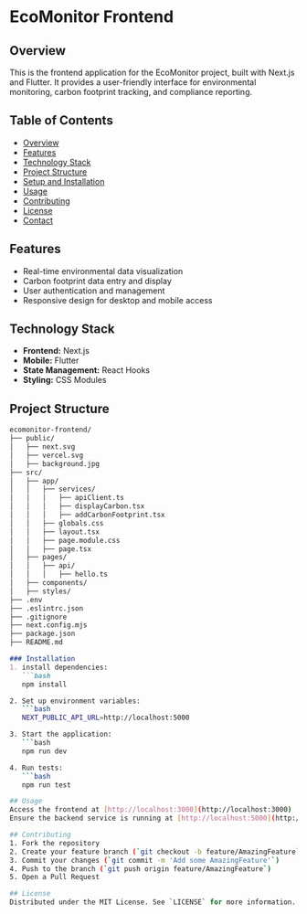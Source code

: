 # EcoMonitor Frontend

## Overview
This is the frontend application for the EcoMonitor project, built with Next.js and Flutter. It provides a user-friendly interface for environmental monitoring, carbon footprint tracking, and compliance reporting.

## Table of Contents
- [Overview](#overview)
- [Features](#features)
- [Technology Stack](#technology-stack)
- [Project Structure](#project-structure)
- [Setup and Installation](#setup-and-installation)
- [Usage](#usage)
- [Contributing](#contributing)
- [License](#license)
- [Contact](#contact)

## Features
- Real-time environmental data visualization
- Carbon footprint data entry and display
- User authentication and management
- Responsive design for desktop and mobile access

## Technology Stack
- **Frontend:** Next.js
- **Mobile:** Flutter
- **State Management:** React Hooks
- **Styling:** CSS Modules

## Project Structure

```markdown
ecomonitor-frontend/
├── public/
│   ├── next.svg
│   ├── vercel.svg
│   ├── background.jpg
├── src/
│   ├── app/
│   │   ├── services/
│   │   │   ├── apiClient.ts
│   │   │   ├── displayCarbon.tsx
│   │   │   ├── addCarbonFootprint.tsx
│   │   ├── globals.css
│   │   ├── layout.tsx
│   │   ├── page.module.css
│   │   ├── page.tsx
│   ├── pages/
│   │   ├── api/
│   │   │   ├── hello.ts
│   ├── components/
│   ├── styles/
├── .env
├── .eslintrc.json
├── .gitignore
├── next.config.mjs
├── package.json
├── README.md

### Installation
1. install dependencies:
   ```bash
   npm install

2. Set up environment variables:
   ```bash
   NEXT_PUBLIC_API_URL=http://localhost:5000

3. Start the application:
   ```bash
   npm run dev

4. Run tests:
   ```bash
   npm run test

## Usage
Access the frontend at [http://localhost:3000](http://localhost:3000)
Ensure the backend service is running at [http://localhost:5000](http://localhost:5000)

## Contributing
1. Fork the repository
2. Create your feature branch (`git checkout -b feature/AmazingFeature`)
3. Commit your changes (`git commit -m 'Add some AmazingFeature'`)
4. Push to the branch (`git push origin feature/AmazingFeature`)
5. Open a Pull Request

## License
Distributed under the MIT License. See `LICENSE` for more information.

